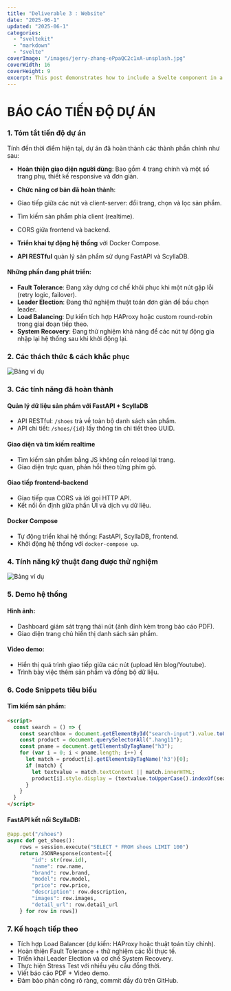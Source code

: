 ```yaml
---
title: "Deliverable 3 : Website"
date: "2025-06-1"
updated: "2025-06-1"
categories:
  - "sveltekit"
  - "markdown"
  - "svelte"
coverImage: "/images/jerry-zhang-ePpaQC2c1xA-unsplash.jpg"
coverWidth: 16
coverHeight: 9
excerpt: This post demonstrates how to include a Svelte component in a Markdown post.
---
```



#  **BÁO CÁO TIẾN ĐỘ DỰ ÁN**

### 1. Tóm tắt tiến độ dự án

Tính đến thời điểm hiện tại, dự án đã hoàn thành các thành phần chính như sau:

*  **Hoàn thiện giao diện người dùng**: Bao gồm 4 trang chính và một số trang phụ, thiết kế responsive và đơn giản.
*   **Chức năng cơ bản đã hoàn thành**:

  * Giao tiếp giữa các nút và client-server: đổi trang, chọn và lọc sản phẩm.
  * Tìm kiếm sản phẩm phía client (realtime).
  * CORS giữa frontend và backend.
*   **Triển khai tự động hệ thống** với Docker Compose.
*   **API RESTful** quản lý sản phẩm sử dụng FastAPI và ScyllaDB.

#### Những phần đang phát triển:

*   **Fault Tolerance**: Đang xây dựng cơ chế khôi phục khi một nút gặp lỗi (retry logic, failover).
*   **Leader Election**: Đang thử nghiệm thuật toán đơn giản để bầu chọn leader.
*   **Load Balancing**: Dự kiến tích hợp HAProxy hoặc custom round-robin trong giai đoạn tiếp theo.
*   **System Recovery**: Đang thử nghiệm khả năng để các nút tự động gia nhập lại hệ thống sau khi khởi động lại.


### 2. Các thách thức & cách khắc phục
![Bảng ví dụ](/images/bang16.png)

### 3. Các tính năng đã hoàn thành

####   Quản lý dữ liệu sản phẩm với FastAPI + ScyllaDB

* API RESTful: `/shoes` trả về toàn bộ danh sách sản phẩm.
* API chi tiết: `/shoes/{id}` lấy thông tin chi tiết theo UUID.

####   Giao diện và tìm kiếm realtime

* Tìm kiếm sản phẩm bằng JS không cần reload lại trang.
* Giao diện trực quan, phản hồi theo từng phím gõ.

####   Giao tiếp frontend-backend

* Giao tiếp qua CORS và lời gọi HTTP API.
* Kết nối ổn định giữa phần UI và dịch vụ dữ liệu.

####   Docker Compose

* Tự động triển khai hệ thống: FastAPI, ScyllaDB, frontend.
* Khởi động hệ thống với `docker-compose up`.


### 4. Tính năng kỹ thuật đang được thử nghiệm
![Bảng ví dụ](/images/bang17.png)


### 5. Demo hệ thống

####  Hình ảnh:

* Dashboard giám sát trạng thái nút (ảnh đính kèm trong báo cáo PDF).
* Giao diện trang chủ hiển thị danh sách sản phẩm.

####  Video demo:

* Hiển thị quá trình giao tiếp giữa các nút (upload lên blog/Youtube).
* Trình bày việc thêm sản phẩm và đồng bộ dữ liệu.

### 6. Code Snippets tiêu biểu

####  Tìm kiếm sản phẩm:

```html
<script>
  const search = () => {
    const searchbox = document.getElementById("search-input").value.toUpperCase();
    const product = document.querySelectorAll(".hang11");
    const pname = document.getElementsByTagName("h3");
    for (var i = 0; i < pname.length; i++) {
      let match = product[i].getElementsByTagName('h3')[0];
      if (match) {
        let textvalue = match.textContent || match.innerHTML;
        product[i].style.display = (textvalue.toUpperCase().indexOf(searchbox) > -1) ? "" : "none";
      }
    }
  }
</script>
```

####    FastAPI kết nối ScyllaDB:

```python
@app.get("/shoes")
async def get_shoes():
    rows = session.execute("SELECT * FROM shoes LIMIT 100")
    return JSONResponse(content=[{
        "id": str(row.id),
        "name": row.name,
        "brand": row.brand,
        "model": row.model,
        "price": row.price,
        "description": row.description,
        "images": row.images,
        "detail_url": row.detail_url
    } for row in rows])
```
 
### 7. Kế hoạch tiếp theo

*   Tích hợp Load Balancer (dự kiến: HAProxy hoặc thuật toán tùy chỉnh).
*   Hoàn thiện Fault Tolerance + thử nghiệm các lỗi thực tế.
*   Triển khai Leader Election và cơ chế System Recovery.
*   Thực hiện Stress Test với nhiều yêu cầu đồng thời.
*   Viết báo cáo PDF + Video demo.
*   Đảm bảo phân công rõ ràng, commit đầy đủ trên GitHub.
